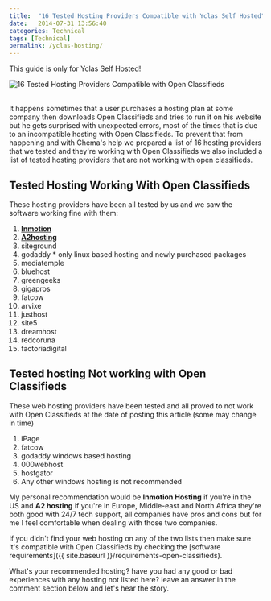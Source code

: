 ```yaml
---
title:  "16 Tested Hosting Providers Compatible with Yclas Self Hosted"
date:   2014-07-31 13:56:40
categories: Technical
tags: [Technical]
permalink: /yclas-hosting/
---
```

<div class="alert alert-warning">
<strong><i class="glyphicon glyphicon-warning-sign"></i> </strong> This guide is only for Yclas Self Hosted!
</div>

![16 Tested Hosting Providers Compatible with Open Classifieds](//open-classifieds.com/wp-content/uploads/2014/07/624x468xinternet-295264_1280-624x468.png.pagespeed.ic.zoiyEiNWzT.png)

<br>
It happens sometimes that a user purchases a hosting plan at some company then downloads Open Classifieds and tries to run it on his website but he gets surprised with unexpected errors, most of the times that is due to an incompatible hosting with Open Classifieds. To prevent that from happening and with Chema's help we prepared a list of 16 hosting providers that we tested and they're working with Open Classifieds we also included a list of tested hosting providers that are not working with open classifieds.

## Tested Hosting Working With Open Classifieds

These hosting providers have been all tested by us and we saw the software working fine with them:

1. **[Inmotion](https://secure1.inmotionhosting.com/cgi-bin/gby/clickthru.cgi?id=chema&page=7&campaign=blog_post)**
2. **[A2hosting](https://partners.a2hosting.com/solutions.php?id=4636)**
3. siteground
4. godaddy * only linux based hosting and newly purchased packages
5. mediatemple
6. bluehost
7. greengeeks
8. gigapros
9. fatcow
10. arvixe
11. justhost
12. site5
13. dreamhost
14. redcoruna
15. factoriadigital

## Tested hosting Not working with Open Classifieds

These web hosting providers have been tested and all proved to not work with Open Classifieds at the date of posting this article (some may change in time)

1. iPage
2. fatcow
3. godaddy windows based hosting
4. 000webhost
5. hostgator
6. Any other windows hosting is not recommended

My personal recommendation would be **Inmotion Hosting** if you're in the US and **A2 hosting** if you're in Europe, Middle-east and North Africa they're both good with 24/7 tech support, all companies have pros and cons but for me I feel comfortable when dealing with those two companies.

If you didn't find your web hosting on any of the two lists then make sure it's compatible with Open Classifieds by checking the [software requirements]({{ site.baseurl }}/requirements-open-classifieds).

What's your recommended hosting? have you had any good or bad experiences with any hosting not listed here? leave an answer in the comment section below and let's hear the story.

